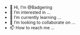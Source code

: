 - 👋 Hi, I’m @Badgering
- 👀 I’m interested in ...
- 🌱 I’m currently learning ...
- 💞️ I’m looking to collaborate on ...
- 📫 How to reach me ...

<!---
Badgering/Badgering is a ✨ special ✨ repository because its `README.md` (this file) appears on your GitHub profile.
You can click the Preview link to take a look at your changes.
--->
